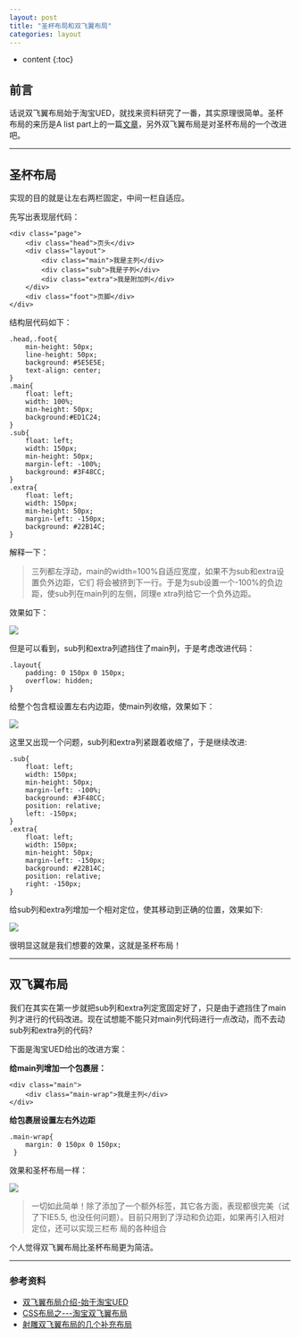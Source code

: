 ```yaml
---
layout: post
title: "圣杯布局和双飞翼布局"
categories: layout
---
```


* content
{:toc}

## 前言
话说双飞翼布局始于淘宝UED，就找来资料研究了一番，其实原理很简单。圣杯布局的来历是A list part上的一篇[文章](http://alistapart.com/article/holygrail)，另外双飞翼布局是对圣杯布局的一个改进吧。

---

## 圣杯布局

实现的目的就是让左右两栏固定，中间一栏自适应。

先写出表现层代码：

    <div class="page">
        <div class="head">页头</div>
        <div class="layout">
            <div class="main">我是主列</div>
            <div class="sub">我是子列</div>
            <div class="extra">我是附加列</div>
        </div>
        <div class="foot">页脚</div>
    </div>

结构层代码如下：

    .head,.foot{
        min-height: 50px;
        line-height: 50px;
        background: #5E5E5E;
        text-align: center;            
    }
    .main{
        float: left;
        width: 100%;
        min-height: 50px;
        background:#ED1C24;
    }
    .sub{
        float: left;
        width: 150px;
        min-height: 50px;
        margin-left: -100%;
        background: #3F48CC;
    }
    .extra{
        float: left;
        width: 150px;
        min-height: 50px;
        margin-left: -150px;
        background: #22B14C;
    }

解释一下：

>三列都左浮动，main的width=100%自适应宽度，如果不为sub和extra设置负外边距，它们
>将会被挤到下一行。于是为sub设置一个-100%的负边距，使sub列在main列的左侧，同理e
>xtra列给它一个负外边距。

效果如下：

![](http://7xr2ek.com1.z0.glb.clouddn.com/blog%2Fimage%2Fflylayout1.png)

但是可以看到，sub列和extra列遮挡住了main列，于是考虑改进代码：

    .layout{
        padding: 0 150px 0 150px;
        overflow: hidden;
    }


给整个包含框设置左右内边距，使main列收缩，效果如下：

![](http://7xr2ek.com1.z0.glb.clouddn.com/blog%2Fimage%2Fflylayout2.png)

这里又出现一个问题，sub列和extra列紧跟着收缩了，于是继续改进:

    .sub{
        float: left;
        width: 150px;
        min-height: 50px;
        margin-left: -100%;
        background: #3F48CC;
        position: relative;
        left: -150px;
    }
    .extra{
        float: left;
        width: 150px;
        min-height: 50px;
        margin-left: -150px;
        background: #22B14C;
        position: relative;
        right: -150px;
    }

给sub列和extra列增加一个相对定位，使其移动到正确的位置，效果如下:

![](http://7xr2ek.com1.z0.glb.clouddn.com/blog%2Fimage%2Fflylayout3.png)

很明显这就是我们想要的效果，这就是圣杯布局！

---

## 双飞翼布局

我们在其实在第一步就把sub列和extra列定宽固定好了，只是由于遮挡住了main列才进行的代码改进。现在试想能不能只对main列代码进行一点改动，而不去动sub列和extra列的代码?

下面是淘宝UED给出的改进方案：

**给main列增加一个包裹层：**

    <div class="main">
        <div class="main-wrap">我是主列</div>
    </div>

**给包裹层设置左右外边距**

    .main-wrap{
        margin: 0 150px 0 150px;
     }

效果和圣杯布局一样：

![](http://7xr2ek.com1.z0.glb.clouddn.com/blog%2Fimage%2Fflylayout4.png)

>一切如此简单！除了添加了一个额外标签，其它各方面，表现都很完美（试了下IE5.5, 
>也没任何问题）。目前只用到了浮动和负边距，如果再引入相对定位，还可以实现三栏布
>局的各种组合

个人觉得双飞翼布局比圣杯布局更为简洁。

---

### 参考资料

* [双飞翼布局介绍-始于淘宝UED](http://www.imooc.com/wenda/detail/254035)
* [CSS布局之---淘宝双飞翼布局](http://www.cnblogs.com/langzs/archive/2013/01/27/taobaoshuangfeiyi.html)
* [射雕双飞翼布局的几个补充布局](http://www.css88.com/archives/1370)

